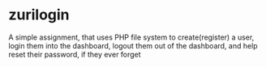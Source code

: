 # zurilogin
A simple assignment, that uses PHP file system to create(register) a user, login them into the dashboard, logout them out of the dashboard, and help reset their password, if they ever forget
